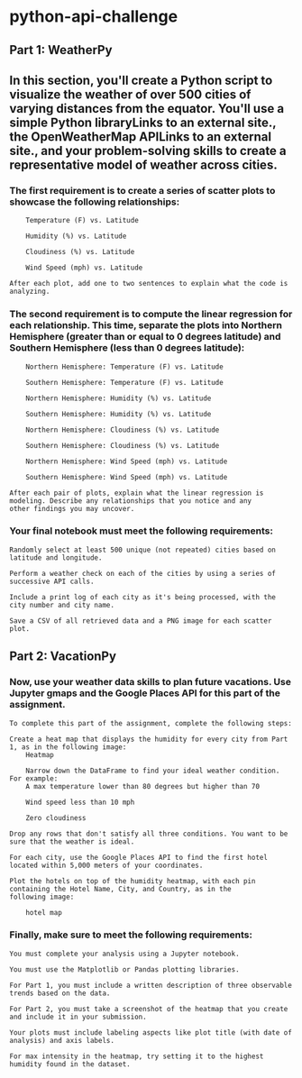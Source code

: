 # python-api-challenge

## Part 1: WeatherPy

## In this section, you'll create a Python script to visualize the weather of over 500 cities of varying distances from the equator. You'll use a simple Python libraryLinks to an external site., the OpenWeatherMap APILinks to an external site., and your problem-solving skills to create a representative model of weather across cities. 

### The first requirement is to create a series of scatter plots to showcase the following relationships:

        Temperature (F) vs. Latitude

        Humidity (%) vs. Latitude

        Cloudiness (%) vs. Latitude

        Wind Speed (mph) vs. Latitude

    After each plot, add one to two sentences to explain what the code is analyzing.

### The second requirement is to compute the linear regression for each relationship. This time, separate the plots into Northern Hemisphere (greater than or equal to 0 degrees latitude) and Southern Hemisphere (less than 0 degrees latitude):

        Northern Hemisphere: Temperature (F) vs. Latitude

        Southern Hemisphere: Temperature (F) vs. Latitude

        Northern Hemisphere: Humidity (%) vs. Latitude

        Southern Hemisphere: Humidity (%) vs. Latitude

        Northern Hemisphere: Cloudiness (%) vs. Latitude

        Southern Hemisphere: Cloudiness (%) vs. Latitude

        Northern Hemisphere: Wind Speed (mph) vs. Latitude
    
        Southern Hemisphere: Wind Speed (mph) vs. Latitude

    After each pair of plots, explain what the linear regression is modeling. Describe any relationships that you notice and any 
    other findings you may uncover.

### Your final notebook must meet the following requirements:

    Randomly select at least 500 unique (not repeated) cities based on latitude and longitude.

    Perform a weather check on each of the cities by using a series of successive API calls.

    Include a print log of each city as it's being processed, with the city number and city name.

    Save a CSV of all retrieved data and a PNG image for each scatter plot.

## Part 2: VacationPy

### Now, use your weather data skills to plan future vacations. Use Jupyter gmaps and the Google Places API for this part of the assignment.


    To complete this part of the assignment, complete the following steps:

    Create a heat map that displays the humidity for every city from Part 1, as in the following image:
        Heatmap

        Narrow down the DataFrame to find your ideal weather condition. For example:
        A max temperature lower than 80 degrees but higher than 70

        Wind speed less than 10 mph

        Zero cloudiness

    Drop any rows that don't satisfy all three conditions. You want to be sure that the weather is ideal.

    For each city, use the Google Places API to find the first hotel located within 5,000 meters of your coordinates.

    Plot the hotels on top of the humidity heatmap, with each pin containing the Hotel Name, City, and Country, as in the
    following image:

        hotel map

### Finally, make sure to meet the following requirements:

    You must complete your analysis using a Jupyter notebook.

    You must use the Matplotlib or Pandas plotting libraries.

    For Part 1, you must include a written description of three observable trends based on the data.

    For Part 2, you must take a screenshot of the heatmap that you create and include it in your submission.

    Your plots must include labeling aspects like plot title (with date of analysis) and axis labels.

    For max intensity in the heatmap, try setting it to the highest humidity found in the dataset.